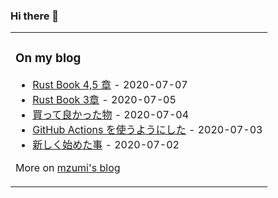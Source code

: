 ### Hi there 👋

<table><tr><td valign="top">

### On my blog
<!-- blog starts -->
* [Rust Book 4,5 章](https://blog.mzumi.com/post/2020/07/07/rust_book_section_4_5/) - 2020-07-07
* [Rust Book 3章](https://blog.mzumi.com/post/2020/07/05/rust_book_section_3/) - 2020-07-05
* [買って良かった物](https://blog.mzumi.com/post/2020/07/04/gadegts/) - 2020-07-04
* [GitHub Actions を使うようにした](https://blog.mzumi.com/post/2020/07/03/github-actions/) - 2020-07-03
* [新しく始めた事](https://blog.mzumi.com/post/2020/07/02/new-things-i-have-started/) - 2020-07-02
<!-- blog ends -->
More on [mzumi's blog](https://blog.mzumi.com/)
</td></tr></table>

